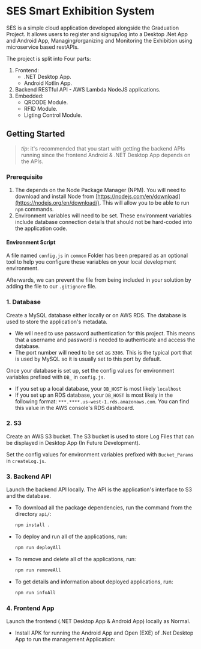 # SES Smart Exhibition System

SES is a simple cloud application developed alongside the Graduation Project. It allows users to register and signup/log into a Desktop .Net App and Android App, Managing/organizing and Monitoring the Exhibition using microservice based restAPIs.

The project is split into Four parts:
1. Frontend:
   - .NET Desktop App.
   - Android Kotlin App.
2. Backend RESTful API - AWS Lambda NodeJS applications.
3. Embedded:
   - QRCODE Module.
   - RFID Module.
   - Ligting Control Module.
  

## Getting Started
> _tip_: it's recommended that you start with getting the backend APIs running since the frontend Android & .NET Desktop App depends on the APIs.


### Prerequisite
1. The depends on the Node Package Manager (NPM). You will need to download and install Node from [https://nodejs.com/en/download](https://nodejs.org/en/download/). This will allow you to be able to run `npm` commands.
2. Environment variables will need to be set. These environment variables include database connection details that should not be hard-coded into the application code.


#### Environment Script
A file named `config.js` in `common` Folder has been prepared as an optional tool to help you configure these variables on your local development environment.

Afterwards, we can prevent the file from being included in your solution by adding the file to our `.gitignore` file.


### 1. Database
Create a MySQL database either locally or on AWS RDS. The database is used to store the application's metadata.

* We will need to use password authentication for this project. This means that a username and password is needed to authenticate and access the database.
* The port number will need to be set as `3306`. This is the typical port that is used by MySQL so it is usually set to this port by default.

Once your database is set up, set the config values for environment variables prefixed with `DB_` in `config.js`.
* If you set up a local database, your `DB_HOST` is most likely `localhost`
* If you set up an RDS database, your `DB_HOST` is most likely in the following format: `***.****.us-west-1.rds.amazonaws.com`. You can find this value in the AWS console's RDS dashboard.


### 2. S3
Create an AWS S3 bucket. The S3 bucket is used to store Log Files that can be displayed in Desktop App (In Future Development).

Set the config values for environment variables prefixed with `Bucket_Params` in `createLog.js`.


### 3. Backend API
Launch the backend API locally. The API is the application's interface to S3 and the database.

* To download all the package dependencies, run the command from the directory `api/`:
    ```bash
    npm install .
    ```
* To deploy and run all of the applications, run:
    ```bash
    npm run deployAll
    ```
* To remove and delete all of the applications, run:
    ```bash
    npm run removeAll
    ```
* To get details and information about deployed applications, run:
    ```bash
    npm run infoAll
    ```


### 4. Frontend App
Launch the frontend (.NET Desktop App & Android App) locally as Normal.
* Install APK for running the Android App and Open (EXE) of .Net Desktop App to run the management Application:
